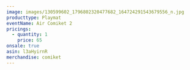 ```yaml
---
image: images/130599602_1796802320477682_164724291543679556_n.jpg
producttype: Playmat
eventName: Air Comiket 2
pricings:
  - quantity: 1
    price: 65
onsale: true
asin: l3aHyirnR
merchandise: comiket
---
```

